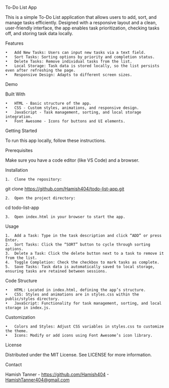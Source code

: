 To-Do List App

This is a simple To-Do List application that allows users to add, sort, and manage tasks efficiently. Designed with a responsive layout and a clean, user-friendly interface, the app enables task prioritization, checking tasks off, and storing task data locally.

Features

	•	Add New Tasks: Users can input new tasks via a text field.
	•	Sort Tasks: Sorting options by priority and completion status.
	•	Delete Tasks: Remove individual tasks from the list.
	•	Local Storage: Task data is stored locally, so the list persists even after refreshing the page.
	•	Responsive Design: Adapts to different screen sizes.

Demo

 

Built With

	•	HTML - Basic structure of the app.
	•	CSS - Custom styles, animations, and responsive design.
	•	JavaScript - Task management, sorting, and local storage integration.
	•	Font Awesome - Icons for buttons and UI elements.

Getting Started

To run this app locally, follow these instructions.

Prerequisites

Make sure you have a code editor (like VS Code) and a browser.

Installation

	1.	Clone the repository:

git clone https://github.com/Hamish404/todo-list-app.git


	2.	Open the project directory:

cd todo-list-app


	3.	Open index.html in your browser to start the app.

Usage

	1.	Add a Task: Type in the task description and click “ADD” or press Enter.
	2.	Sort Tasks: Click the “SORT” button to cycle through sorting options.
	3.	Delete a Task: Click the delete button next to a task to remove it from the list.
	4.	Toggle Completion: Check the checkbox to mark tasks as complete.
	5.	Save Tasks: Task data is automatically saved to local storage, ensuring tasks are retained between sessions.

Code Structure

	•	HTML: Located in index.html, defining the app’s structure.
	•	CSS: Styles and animations are in styles.css within the public/styles directory.
	•	JavaScript: Functionality for task management, sorting, and local storage in index.js.

Customization

	•	Colors and Styles: Adjust CSS variables in styles.css to customize the theme.
	•	Icons: Modify or add icons using Font Awesome’s icon library.

License

Distributed under the MIT License. See LICENSE for more information.

Contact

Hamish Tanner - https://github.com/Hamish404 - HamishTanner404@gmail.com
